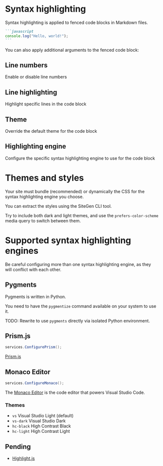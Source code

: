 # Syntax highlighting

Syntax highlighting is applied to fenced code blocks in Markdown files.

````markdown
```javascript
console.log("Hello, world!");
```
````

You can also apply additional arguments to the fenced code block:

## Line numbers

Enable or disable line numbers

## Line highlighting

Highlight specific lines in the code block

## Theme

Override the default theme for the code block

## Highlighting engine

Configure the specific syntax highlighting engine to use for the code block

# Themes and styles

Your site must bundle (recommended) or dynamically the CSS for the syntax highlighting engine you choose.

You can extract the styles using the SiteGen CLI tool.

Try to include both dark and light themes, and use the `prefers-color-scheme` media query to switch between them.

# Supported syntax highlighting engines

Be careful configuring more than one syntax highlighting engine, as they will conflict with each other.

## Pygments

Pygments is written in Python.

You need to have the `pygmentize` command available on your system to use it.

TODO: Rewrite to use `pygments` directly via isolated Python environment.

## Prism.js

```csharp
services.ConfigurePrism();
```

[Prism.js](https://prismjs.com/)

## Monaco Editor

```csharp
services.ConfigureMonaco();
```

The [Monaco Editor](https://microsoft.github.io/monaco-editor/) is the code editor that powers Visual Studio Code.

### Themes

- `vs` Visual Studio Light (default)
- `vs-dark` Visual Studio Dark
- `hc-black` High Contrast Black
- `hc-light` High Contrast Light

## Pending

- [Highlight.js](https://highlightjs.org/)